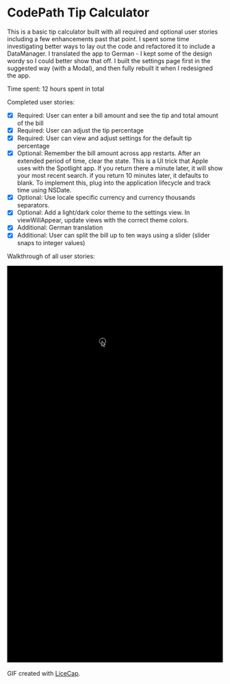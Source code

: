 # CodePath Tip Calculator

This is a basic tip calculator built with all required and optional user stories 
including a few enhancements past that point. I spent some time investigating 
better ways to lay out the code and refactored it to include a DataManager. I
translated the app to German - I kept some of the design wordy so I could
better show that off. I built the settings page first in the suggested
way (with a Modal), and then fully rebuilt it when I redesigned the app.

Time spent: 12 hours spent in total

Completed user stories:

 * [x] Required: User can enter a bill amount and see the tip and total amount of the bill
 * [x] Required: User can adjust the tip percentage
 * [x] Required: User can view and adjust settings for the default tip percentage
 * [x] Optional: Remember the bill amount across app restarts. After an extended period of time, clear the state. This is a UI trick that Apple uses with the Spotlight app. If you return there a minute later, it will show your most recent search. if you return 10 minutes later, it defaults to blank. To implement this, plug into the application lifecycle and track time using NSDate.
 * [x] Optional: Use locale specific currency and currency thousands separators.
 * [x] Optional: Add a light/dark color theme to the settings view. In viewWillAppear, update views with the correct theme colors.
 * [x] Additional: German translation
 * [x] Additional: User can split the bill up to ten ways using a slider (slider snaps to integer values)

Walkthrough of all user stories:

![Video Walkthrough](TipCalculator.gif)

GIF created with [LiceCap](http://www.cockos.com/licecap/).

